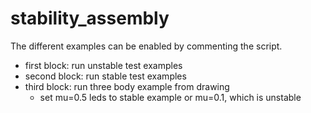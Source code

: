 # stability_assembly

The different examples can be enabled by commenting the script.
- first block: run unstable test examples
- second block: run stable test examples
- third block: run three body example from drawing
    - set mu=0.5 leds to stable example or mu=0.1, which is unstable
